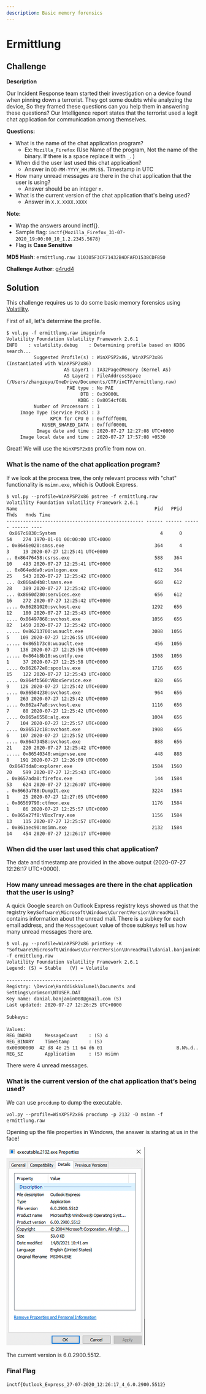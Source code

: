```yaml
---
description: Basic memory forensics
---
```


# Ermittlung

## Challenge

**Description**

Our Incident Response team started their investigation on a device found when pinning down a terrorist. They got some doubts while analyzing the device, So they framed these questions can you help them in answering these questions? Our Intelligence report states that the terrorist used a legit chat application for communication among themselves.

**Questions:**

* What is the name of the chat application program?
  * Ex: `Mozilla_Firefox` \(Use Name of the program, Not the name of the binary. If there is a space replace it with `_`. \)
* When did the user last used this chat application?
  * Answer in `DD-MM-YYYY_HH:MM:SS`. Timestamp in UTC
* How many unread messages are there in the chat application that the user is using?
  * Answer should be an integer `n`.
* What is the current version of the chat application that's being used?
  * Answer in `X.X.XXXX.XXXX`

**Note:**

* Wrap the answers around inctf{}.
* Sample flag: `inctf{Mozilla_Firefox_31-07-2020_19:00:00_10_1.2.2345.5678}`
* Flag is **Case Sensitive**

**MD5 Hash**: `ermittlung.raw 110305F3CF71432B4DFAFD1538CDF850`

**Challenge Author**: [g4rud4](https://twitter.com/_Nihith)

## Solution

This challenge requires us to do some basic memory forensics using [Volatility](https://www.volatilityfoundation.org/).

First of all, let's determine the profile.

```text
$ vol.py -f ermittlung.raw imageinfo
Volatility Foundation Volatility Framework 2.6.1
INFO    : volatility.debug    : Determining profile based on KDBG search...
          Suggested Profile(s) : WinXPSP2x86, WinXPSP3x86 (Instantiated with WinXPSP2x86)
                     AS Layer1 : IA32PagedMemory (Kernel AS)
                     AS Layer2 : FileAddressSpace (/Users/zhangzeyu/OneDrive/Documents/CTF/inCTF/ermittlung.raw)
                      PAE type : No PAE
                           DTB : 0x39000L
                          KDBG : 0x8054cf60L
          Number of Processors : 1
     Image Type (Service Pack) : 3
                KPCR for CPU 0 : 0xffdff000L
             KUSER_SHARED_DATA : 0xffdf0000L
           Image date and time : 2020-07-27 12:27:08 UTC+0000
     Image local date and time : 2020-07-27 17:57:08 +0530
```

Great! We will use the `WinXPSP2x86` profile from now on.

### **What is the name of the chat application program?**

If we look at the process tree, the only relevant process with "chat" functionality is `msimn.exe`, which is Outlook Express.

```text
$ vol.py --profile=WinXPSP2x86 pstree -f ermittlung.raw
Volatility Foundation Volatility Framework 2.6.1
Name                                                  Pid   PPid   Thds   Hnds Time
-------------------------------------------------- ------ ------ ------ ------ ----
 0x867c6830:System                                      4      0     54    274 1970-01-01 00:00:00 UTC+0000
. 0x8646e020:smss.exe                                 364      4      3     19 2020-07-27 12:25:41 UTC+0000
.. 0x86476458:csrss.exe                               588    364     10    493 2020-07-27 12:25:41 UTC+0000
.. 0x864edda0:winlogon.exe                            612    364     25    543 2020-07-27 12:25:42 UTC+0000
... 0x866a04b8:lsass.exe                              668    612     28    389 2020-07-27 12:25:42 UTC+0000
... 0x8660d280:services.exe                           656    612     16    272 2020-07-27 12:25:42 UTC+0000
.... 0x86281020:svchost.exe                          1292    656     12    180 2020-07-27 12:25:43 UTC+0000
.... 0x86497868:svchost.exe                          1056    656     82   1450 2020-07-27 12:25:42 UTC+0000
..... 0x86213700:wuauclt.exe                         3088   1056      5    109 2020-07-27 12:26:55 UTC+0000
..... 0x865b73c0:wuauclt.exe                          456   1056      9    136 2020-07-27 12:25:56 UTC+0000
..... 0x864b8b10:wscntfy.exe                         1508   1056      1     37 2020-07-27 12:25:58 UTC+0000
.... 0x862672e8:spoolsv.exe                          1716    656     15    122 2020-07-27 12:25:43 UTC+0000
.... 0x864fb560:VBoxService.exe                       828    656      9    126 2020-07-27 12:25:42 UTC+0000
.... 0x86504230:svchost.exe                           964    656      9    263 2020-07-27 12:25:42 UTC+0000
.... 0x862a47a8:svchost.exe                          1116    656      7     88 2020-07-27 12:25:42 UTC+0000
.... 0x865a6558:alg.exe                              1004    656      7    104 2020-07-27 12:25:57 UTC+0000
.... 0x86512c18:svchost.exe                          1908    656      6    107 2020-07-27 12:25:52 UTC+0000
.... 0x86473458:svchost.exe                           888    656     21    220 2020-07-27 12:25:42 UTC+0000
..... 0x86540340:wmiprvse.exe                         448    888      8    191 2020-07-27 12:26:09 UTC+0000
 0x8647dda0:explorer.exe                             1584   1560     20    599 2020-07-27 12:25:43 UTC+0000
. 0x8657ada0:firefox.exe                              144   1584     53    624 2020-07-27 12:26:07 UTC+0000
. 0x8663a788:DumpIt.exe                              3224   1584      1     25 2020-07-27 12:27:05 UTC+0000
. 0x86569790:ctfmon.exe                              1176   1584      1     86 2020-07-27 12:25:57 UTC+0000
. 0x865a27f8:VBoxTray.exe                            1156   1584     13    115 2020-07-27 12:25:57 UTC+0000
. 0x861aec90:msimn.exe                               2132   1584     14    454 2020-07-27 12:26:17 UTC+0000

```

### **When did the user last used this chat application?**

The date and timestamp are provided in the above output \(2020-07-27 12:26:17 UTC+0000\).

### **How many unread messages are there in the chat application that the user is using?**

A quick Google search on Outlook Express registry keys showed us that the registry key`Software\Microsoft\Windows\CurrentVersion\UnreadMail` contains information about the unread mail. There is a subkey for each email address, and the `MessageCount` value of those subkeys tell us how many unread messages there are.

```text
$ vol.py --profile=WinXPSP2x86 printkey -K "Software\Microsoft\Windows\CurrentVersion\UnreadMail\danial.banjamin008@gmail.com" -f ermittlung.raw
Volatility Foundation Volatility Framework 2.6.1
Legend: (S) = Stable   (V) = Volatile

----------------------------
Registry: \Device\HarddiskVolume1\Documents and Settings\crimson\NTUSER.DAT
Key name: danial.banjamin008@gmail.com (S)
Last updated: 2020-07-27 12:26:25 UTC+0000

Subkeys:

Values:
REG_DWORD     MessageCount    : (S) 4
REG_BINARY    TimeStamp       : (S)
0x00000000  42 d8 4e 25 11 64 d6 01                           B.N%.d..
REG_SZ        Application     : (S) msimn
```

There were 4 unread messages.

### **What is the current version of the chat application that’s being used?**

We can use `procdump` to dump the executable.

```text
vol.py --profile=WinXPSP2x86 procdump -p 2132 -D msimn -f ermittlung.raw
```

Opening up the file properties in Windows, the answer is staring at us in the face!

![](../../.gitbook/assets/image%20%2847%29.png)

The current version is 6.0.2900.5512.

### Final Flag

`inctf{Outlook_Express_27-07-2020_12:26:17_4_6.0.2900.5512}`

